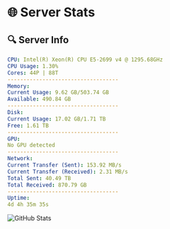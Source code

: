 # 🌐 Server Stats
## 🔍 Server Info
```yaml
CPU: Intel(R) Xeon(R) CPU E5-2699 v4 @ 1295.68GHz
CPU Usage: 1.30%
Cores: 44P | 88T
-----------------------------------
Memory:
Current Usage: 9.62 GB/503.74 GB
Available: 490.84 GB
-----------------------------------
Disk:
Current Usage: 17.02 GB/1.71 TB
Free: 1.61 TB
-----------------------------------
GPU:
No GPU detected
-----------------------------------
Network:
Current Transfer (Sent): 153.92 MB/s
Current Transfer (Received): 2.31 MB/s
Total Sent: 40.49 TB
Total Received: 870.79 GB
-----------------------------------
Uptime:
4d 4h 35m 35s
```
![GitHub Stats](https://img.shields.io/badge/Updated-2025-02-12_03:18:53-blue)
